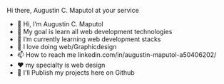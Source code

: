  Hi there, Augustin C. Maputol at your service

- 👋 Hi, I’m Augustin C. Maputol
- 👀 My goal is learn all web development technologies
- 🌱 I’m currently learning web development stacks
- 💞️ I love doing web/Graphicdesign
- 📫 How to reach me linkedin.com/in/augustin-maputol-a50406202/
- ❤️  my specialty is web design
- 🌠 I'll Publish my projects here on Github

<!---
augustinmaps01/augustinmaps01 is a ✨ special ✨ repository because its `README.md` (this file) appears on your GitHub profile.
You can click the Preview link to take a look at your changes.
--->
